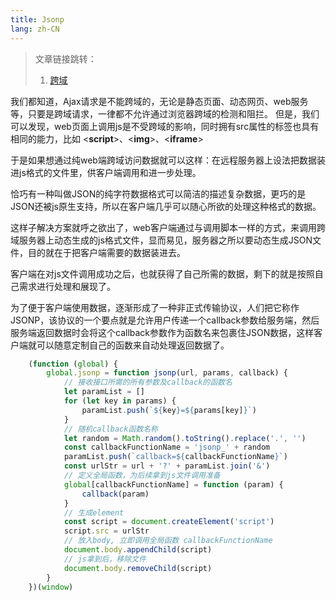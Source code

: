 ```yaml
---
title: Jsonp
lang: zh-CN
---
```


> 文章链接跳转：
> 1. [跨域](../CrossDomain)
>

我们都知道，Ajax请求是不能跨域的，无论是静态页面、动态网页、web服务等，只要是跨域请求，一律都不允许通过浏览器跨域的检测和阻拦。
但是，我们可以发现，web页面上调用js是不受跨域的影响，同时拥有src属性的标签也具有相同的能力，比如 <**script**>、<**img**>、<**iframe**>

于是如果想通过纯web端跨域访问数据就可以这样：在远程服务器上设法把数据装进js格式的文件里，供客户端调用和进一步处理。

恰巧有一种叫做JSON的纯字符数据格式可以简洁的描述复杂数据，更巧的是JSON还被js原生支持，所以在客户端几乎可以随心所欲的处理这种格式的数据。

这样子解决方案就呼之欲出了，web客户端通过与调用脚本一样的方式，来调用跨域服务器上动态生成的js格式文件，显而易见，服务器之所以要动态生成JSON文件，目的就在于把客户端需要的数据装进去。

客户端在对js文件调用成功之后，也就获得了自己所需的数据，剩下的就是按照自己需求进行处理和展现了。

为了便于客户端使用数据，逐渐形成了一种非正式传输协议，人们把它称作JSONP，该协议的一个要点就是允许用户传递一个callback参数给服务端，然后服务端返回数据时会将这个callback参数作为函数名来包裹住JSON数据，这样客户端就可以随意定制自己的函数来自动处理返回数据了。

```js
    (function (global) {
        global.jsonp = function jsonp(url, params, callback) {
            // 接收接口所需的所有参数及callback的函数名
            let paramList = []
            for (let key in params) {
                paramList.push(`${key}=${params[key]}`)
            }
            // 随机callback函数名称
            let random = Math.random().toString().replace('.', '')
            const callbackFunctionName = 'jsonp_' + random
            paramList.push(`callback=${callbackFunctionName}`)
            const urlStr = url + '?' + paramList.join('&')
            // 定义全局函数，为后续拿到js文件调用准备
            global[callbackFunctionName] = function (param) {
                callback(param)
            }
            // 生成element
            const script = document.createElement('script')
            script.src = urlStr
            // 放入body, 立即调用全局函数 callbackFunctionName
            document.body.appendChild(script)
            // js拿到后，移除文件
            document.body.removeChild(script)
        }
    })(window)
```